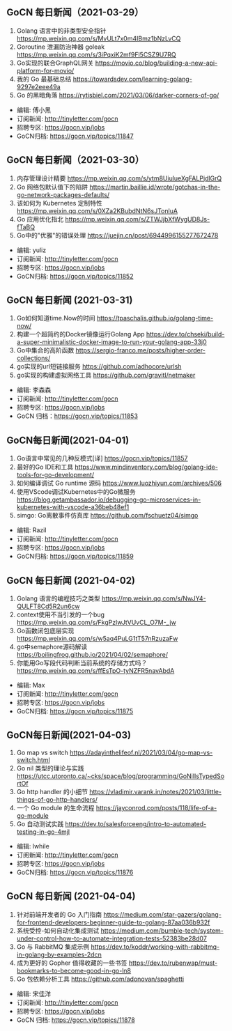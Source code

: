 ## GoCN 每日新闻（2021-03-29）

1. Golang 语言中的非类型安全指针 https://mp.weixin.qq.com/s/MvULt7x0m4IBmz1bNzLvCQ
2. Goroutine 泄漏防治神器 goleak https://mp.weixin.qq.com/s/3iPqxiK2mf9Fl5CSZ9U7RQ
3. Go实现的联合GraphQL网关 https://movio.co/blog/building-a-new-api-platform-for-movio/
4. 我的 Go 最基础总结 https://towardsdev.com/learning-golang-9297e2eee49a
5. Go 的黑暗角落 https://rytisbiel.com/2021/03/06/darker-corners-of-go/

- 编辑: 傅小黑
- 订阅新闻: http://tinyletter.com/gocn
- 招聘专区: https://gocn.vip/jobs
- GoCN归档: https://gocn.vip/topics/11847


## GoCN 每日新闻（2021-03-30）

1. 内存管理设计精要 https://mp.weixin.qq.com/s/ytm8UiulueXgFALPjdlGrQ
2. Go 网络包默认值下的陷阱 https://martin.baillie.id/wrote/gotchas-in-the-go-network-packages-defaults/
3. 该如何为 Kubernetes 定制特性 https://mp.weixin.qq.com/s/0XZa2KBubdNtN6sJTonluA
4. Go 应用优化指北 https://mp.weixin.qq.com/s/ZTWJjbXfWygUD8Js-fTaBQ
5. Go中的"优雅"的错误处理 https://juejin.cn/post/6944996155277672478

- 编辑: yuliz
- 订阅新闻: http://tinyletter.com/gocn
- 招聘专区: https://gocn.vip/jobs
- GoCN归档: https://gocn.vip/topics/11852

## GoCN 每日新闻 (2021-03-31)

1. Go如何知道time.Now的时间 https://tpaschalis.github.io/golang-time-now/
2. 构建一个超简约的Docker镜像运行Golang App https://dev.to/chseki/build-a-super-minimalistic-docker-image-to-run-your-golang-app-33j0
3. Go中集合的高阶函数 https://sergio-franco.me/posts/higher-order-collections/
4. go实现的url短链接服务 https://github.com/adhocore/urlsh
5. go实现的构建虚拟网络工具 https://github.com/gravitl/netmaker

* 编辑: 李森森
* 订阅新闻: http://tinyletter.com/gocn
* 招聘专区: https://gocn.vip/jobs
* GoCN 归档：https://gocn.vip/topics/11853

## GoCN每日新闻(2021-04-01)

1. Go语言中常见的几种反模式[译] https://gocn.vip/topics/11857
2. 最好的Go IDE和工具 https://www.mindinventory.com/blog/golang-ide-tools-for-go-development/
3. 如何编译调试 Go runtime 源码 https://www.luozhiyun.com/archives/506
4. 使用VScode调试Kubernetes中的Go微服务 https://blog.getambassador.io/debugging-go-microservices-in-kubernetes-with-vscode-a36beb48ef1
5. simgo: Go离散事件仿真库 https://github.com/fschuetz04/simgo

* 编辑: Razil
* 订阅新闻: http://tinyletter.com/gocn
* 招聘专区: https://gocn.vip/jobs 
* GoCN归档: https://gocn.vip/topics/11859 

## GoCN 每日新闻 (2021-04-02)

1. Golang 语言的编程技巧之类型 https://mp.weixin.qq.com/s/NwJY4-QULFT8Cd5R2un6cw
2. context使用不当引发的一个bug https://mp.weixin.qq.com/s/FkgPzlwJtVUvCL_O7M-_jw
3. Go函数闭包底层实现 https://mp.weixin.qq.com/s/w5aq4PuLG1tT57nRzuzaFw
4. go中semaphore源码解读 https://boilingfrog.github.io/2021/04/02/semaphore/
5. 你能用Go写段代码判断当前系统的存储方式吗？ https://mp.weixin.qq.com/s/ffEsTpO-tyNZFR5navAbdA

* 编辑: Max
* 订阅新闻: http://tinyletter.com/gocn
* 招聘专区: https://gocn.vip/jobs
* GoCN归档: https://gocn.vip/topics/11875

## GoCN每日新闻(2021-04-03)

1. Go map vs switch https://adayinthelifeof.nl/2021/03/04/go-map-vs-switch.html
2. Go nil 类型的理论与实践 https://utcc.utoronto.ca/~cks/space/blog/programming/GoNilIsTypedSortOf
3. Go http handler 的小细节 https://vladimir.varank.in/notes/2021/03/little-things-of-go-http-handlers/
4. 一个 Go module 的生命流程 https://jayconrod.com/posts/118/life-of-a-go-module
5. Go 自动测试实践 https://dev.to/salesforceeng/intro-to-automated-testing-in-go-4mjl

* 编辑: lwhile
* 订阅新闻: http://tinyletter.com/gocn
* 招聘专区: https://gocn.vip/jobs
* GoCN归档: https://gocn.vip/topics/11876


## GoCN 每日新闻 (2021-04-04)

1. 针对前端开发者的 Go 入门指南 https://medium.com/star-gazers/golang-for-frontend-developers-beginner-guide-to-golang-87aa036b932f
2. 系统受控-如何自动化集成测试 https://medium.com/bumble-tech/system-under-control-how-to-automate-integration-tests-52383be28d07
3. Go 与 RabbitMQ 集成示例 https://dev.to/koddr/working-with-rabbitmq-in-golang-by-examples-2dcn
4. 成为更好的 Gopher 值得收藏的一些书签 https://dev.to/rubenwap/must-bookmarks-to-become-good-in-go-ln8
5. Go 包依赖分析工具 https://github.com/adonovan/spaghetti

- 编辑: 宋佳洋
- 订阅新闻: http://tinyletter.com/gocn
- 招聘专区: https://gocn.vip/jobs
- GoCN 归档: https://gocn.vip/topics/11878
